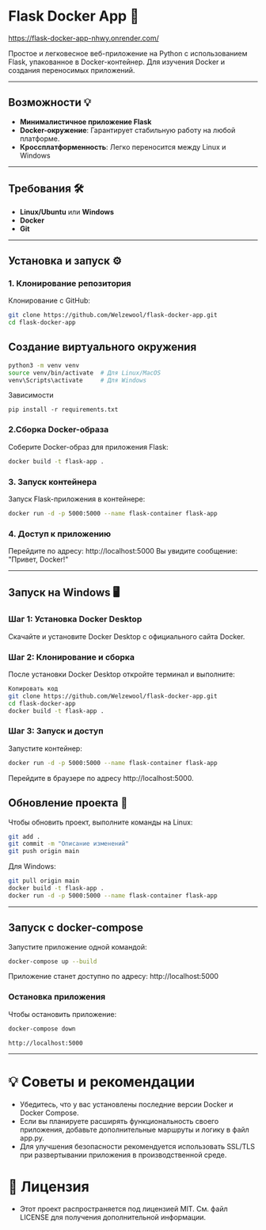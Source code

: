 # Flask Docker App 🚀

https://flask-docker-app-nhwy.onrender.com/

Простое и легковесное веб-приложение на Python с использованием Flask, упакованное в Docker-контейнер. Для изучения Docker и создания переносимых приложений.

---

## Возможности 💡
- **Минималистичное приложение Flask**
- **Docker-окружение**: Гарантирует стабильную работу на любой платформе.
- **Кроссплатформенность**: Легко переносится между Linux и Windows

---

## Требования 🛠
- **Linux/Ubuntu** или **Windows**
- **Docker** 
- **Git**

---

## Установка и запуск ⚙️

### 1. Клонирование репозитория
Клонирование с GitHub:

```bash
git clone https://github.com/Welzewool/flask-docker-app.git
cd flask-docker-app
```

## Создание виртуального окружения
```bash
python3 -m venv venv
source venv/bin/activate  # Для Linux/MacOS
venv\Scripts\activate     # Для Windows
```

Зависимости
```commandline
pip install -r requirements.txt
```

### 2.Сборка Docker-образа
Соберите Docker-образ для приложения Flask:

```bash
docker build -t flask-app .
```

### 3. Запуск контейнера
Запуск Flask-приложения в контейнере:

```bash
docker run -d -p 5000:5000 --name flask-container flask-app
```

### 4. Доступ к приложению
Перейдите по адресу:
http://localhost:5000
Вы увидите сообщение: "Привет, Docker!"

---

## Запуск на Windows 🖥️
### Шаг 1: Установка Docker Desktop
Скачайте и установите Docker Desktop с официального сайта Docker.

### Шаг 2: Клонирование и сборка
После установки Docker Desktop откройте терминал и выполните:

```bash
Копировать код
git clone https://github.com/Welzewool/flask-docker-app.git
cd flask-docker-app
docker build -t flask-app .
```

### Шаг 3: Запуск и доступ
Запустите контейнер:

```bash
docker run -d -p 5000:5000 --name flask-container flask-app
```

Перейдите в браузере по адресу http://localhost:5000.

## Обновление проекта 🔄
Чтобы обновить проект, выполните команды на Linux:

```bash
git add .
git commit -m "Описание изменений"
git push origin main
```

Для Windows:

```bash
git pull origin main
docker build -t flask-app .
docker run -d -p 5000:5000 --name flask-container flask-app
```

---

## Запуск с docker-compose
Запустите приложение одной командой:

```bash
docker-compose up --build
```

Приложение станет доступно по адресу:
http://localhost:5000

### Остановка приложения
Чтобы остановить приложение:
```bash
docker-compose down
```

```commandline
http://localhost:5000
```


---

# 💡 Советы и рекомендации
- Убедитесь, что у вас установлены последние версии Docker и Docker Compose.
- Если вы планируете расширять функциональность своего приложения, добавьте дополнительные маршруты и логику в файл app.py.
- Для улучшения безопасности рекомендуется использовать SSL/TLS при развертывании приложения в производственной среде.

# 📜 Лицензия

- Этот проект распространяется под лицензией MIT. См. файл LICENSE для получения дополнительной информации.
